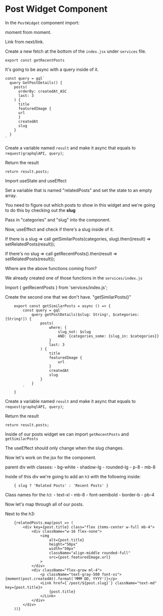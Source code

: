 # Post Widget Component

In the `PostWidget` component import:

moment from moment.

Link from next/link.

Create a new fetch at the bottom of the `index.jsx` under `services` file.

`export const getRecentPosts` 

It's going to be async with a query inside of it.

    const query = gql`
      query GetPostDetails() {
        posts(
          orderBy: createdAt_ASC
          last: 3
        ) {
          title
          featuredImage {
          url
          }
          createdAt
          slug
        }
      }
    `
Create a variable named `result` and make it async that equals to `request(graphqlAPI, query)`;

Return the result
    
    return result.posts;

Import useState and useEffect

Set a variable that is named "relatedPosts" and set the state to an empty array.

You need to figure out which posts to show in this widget and we're going to do this by checking out the **slug**

Pass in "categories" and "slug" into the component.

Now, useEffect and check if there's a slug inside of it. 

If there is a slug => call getSimilarPosts(categories, slug).then((result) => setRelatedPosts(result));

If there's no slug => call getRecentPosts().then(result => setRelatedPosts(result));

Where are the above functions coming from?

We already created one of those functions in the `services/index.js`

Import { getRecentPosts } from 'services/index.js';

Create the second one that we don't have. "getSimilarPosts()"

        export const getSimilarPosts = async () => {
            const query = gql`
                query getPostDetails($slug: String!, $categories: [String!]) {
                    posts(
                        where: {
                            slug_not: $slug
                            AND: {categories_some: {slug_in: $categories}}
                        }
                        last: 3
                    ) {
                        title
                        featuredImage {
                            url
                        }
                        createdAt
                        slug
                    }
                }
            `
        }

Create a variable named `result` and make it async that equals to `request(graphqlAPI, query)`;

Return the result
    
    return result.posts;
    
Inside of our posts widget we can import `getRecentPosts` and `getSimilarPosts`

The useEffect should only change when the slug changes.

Now let's work on the jsx for the component.

parent div with classes:
    - bg-white
    - shadow-lg
    - rounded-lg
    - p-8
    - mb-8

Inside of this div we're going to add an `h3` with the following inside:
        
        { slug ? 'Related Posts' : 'Recent Posts' }

Class names for the `h3`:
    - text-xl
    - mb-8
    - font-semibold
    - border-b
    - pb-4

Now let's map through all of our posts.

Next to the h3:
        
        {relatedPosts.map(post => (
            <div key={post.title} class="flex items-center w-full mb-4">
                <div className="w-16 flex-none">
                    <img
                        alt={post.title}
                        height="50px"
                        width="50px"
                        className="align-middle rounded-full"
                        src={post.featuredImage.url}
                    >
                </div>
                <div className="flex-grow ml-4">
                    <p className="text-gray-500 font-xs">{moment(post.createdAt).format('MMM DD, YYYY')}</p>
                    <Link href={`/post/${post.slug}`} className="text-md" key={post.title}>
                        {post.title}
                    </Link>
                </div>
            </div>
        ))}
